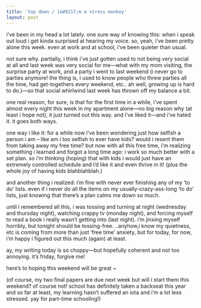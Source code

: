 ```yaml
---
title: 'top down / i&#8217;m a stress monkey'
layout: post
---
```


i&#8217;ve been in my head a lot lately. one sure way of knowing this: when i speak out loud i get kinda surprised at hearing my voice. so, yeah, i&#8217;ve been pretty alone this week. even at work and at school, i&#8217;ve been quieter than usual. 

not sure why. partially, i think i&#8217;ve just gotten used to not being very social at all and last week was very social for me&#8212;what with my mom visiting, the surprise party at work, and a party i went to last weekend (i never go to parties anymore! the thing is, i used to know people who threw parties all the time, had get-togethers every weekend, etc.. ah well, growing up is hard to do.)&#8212;so that social whirlwind last week has thrown off my balance a bit.

one real reason, for sure, is that for the first time in a while, i&#8217;ve spent almost every night this week in my apartment alone&#8212;no big reason why (at least i hope not), it just turned out this way. and i&#8217;ve liked it&#8212;and i&#8217;ve hated it. it goes both ways. 

one way i like it: for a while now i&#8217;ve been wondering just how selfish a person i am &#8211; like am i too selfish to ever have kids? would i resent them from taking away my free time? but now with all this free time, i&#8217;m realizing something i learned and forgot a long time ago: i work so much better with a set plan. so i&#8217;m thinking (hoping) that with kids i would just have an extremely controlled schedule and i&#8217;d like it and even thrive in it! (plus the whole joy of having kids blahblahblah.)

and another thing i realized: i&#8217;m fine with never ever finishing any of my &#8216;to do&#8217; lists. even if i never do all the items on my usually-crazy-ass-long &#8216;to do&#8217; lists, just knowing that there&#8217;s a plan calms me down so much. 

until i remembered all this, i was tossing and turning at night (wednesday and thursday night), watching crappy tv (monday night), and forcing myself to read a book i really wasn&#8217;t getting into (last night). i&#8217;m jinxing myself horribly, but tonight should be tossing-free. ..anyhow,i know my quietness, etc is coming from more than just &#8216;free time&#8217; anxiety, but for today, for now, i&#8217;m happy i figured out this much (again) at least.

ay, my writing today is so choppy&#8212;but hopefully coherent and not too annoying. it&#8217;s friday, forgive me! 

here&#8217;s to hoping this weekend will be great ~ 

(of course, my two final papers are due next week but will i start them this weekend? of course not! school has definitely taken a backseat this year and so far at least, my learning hasn&#8217;t suffered an iota and i&#8217;m a lot less stressed. yay for part-time schooling!)